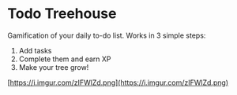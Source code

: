 # Todo Treehouse
Gamification of your daily to-do list. Works in 3 simple steps:

1. Add tasks
2. Complete them and earn XP
3. Make your tree grow!

[https://i.imgur.com/zIFWlZd.png](https://i.imgur.com/zIFWlZd.png)

